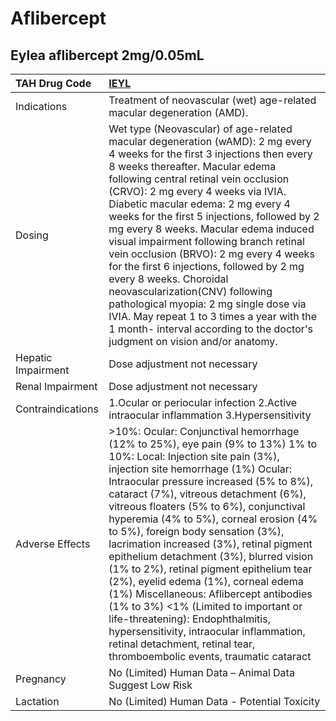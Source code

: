 # Aflibercept

## Eylea aflibercept 2mg/0.05mL

| TAH Drug Code      | [**IEYL**](https://www.tahsda.org.tw/drugs/hissearch.php?drug_code=IEYL)                                                                                                                                                                                                                                                                                                                                                                                                                                                                                                                                                                                                                                                                                                                           |
|:-------------------|:---------------------------------------------------------------------------------------------------------------------------------------------------------------------------------------------------------------------------------------------------------------------------------------------------------------------------------------------------------------------------------------------------------------------------------------------------------------------------------------------------------------------------------------------------------------------------------------------------------------------------------------------------------------------------------------------------------------------------------------------------------------------------------------------------|
| Indications        | Treatment of neovascular (wet) age-related macular degeneration (AMD).                                                                                                                                                                                                                                                                                                                                                                                                                                                                                                                                                                                                                                                                                                                             |
| Dosing             | Wet type (Neovascular) of age-related macular degeneration (wAMD): 2 mg every 4 weeks for the first 3 injections then every 8 weeks thereafter. Macular edema following central retinal vein occlusion (CRVO): 2 mg every 4 weeks via IVIA. Diabetic macular edema: 2 mg every 4 weeks for the first 5 injections, followed by 2 mg every 8 weeks. Macular edema induced visual impairment following branch retinal vein occlusion (BRVO): 2 mg every 4 weeks for the first 6 injections, followed by 2 mg every 8 weeks. Choroidal neovascularization(CNV) following pathological myopia: 2 mg single dose via IVIA. May repeat 1 to 3 times a year with the 1 month- interval according to the doctor's judgment on vision and/or anatomy.                                                       |
| Hepatic Impairment | Dose adjustment not necessary                                                                                                                                                                                                                                                                                                                                                                                                                                                                                                                                                                                                                                                                                                                                                                      |
| Renal Impairment   | Dose adjustment not necessary                                                                                                                                                                                                                                                                                                                                                                                                                                                                                                                                                                                                                                                                                                                                                                      |
| Contraindications  | 1.Ocular or periocular infection 2.Active intraocular inflammation 3.Hypersensitivity                                                                                                                                                                                                                                                                                                                                                                                                                                                                                                                                                                                                                                                                                                              |
| Adverse Effects    | >10%: Ocular: Conjunctival hemorrhage (12% to 25%), eye pain (9% to 13%) 1% to 10%: Local: Injection site pain (3%), injection site hemorrhage (1%) Ocular: Intraocular pressure increased (5% to 8%), cataract (7%), vitreous detachment (6%), vitreous floaters (5% to 6%), conjunctival hyperemia (4% to 5%), corneal erosion (4% to 5%), foreign body sensation (3%), lacrimation increased (3%), retinal pigment epithelium detachment (3%), blurred vision (1% to 2%), retinal pigment epithelium tear (2%), eyelid edema (1%), corneal edema (1%) Miscellaneous: Aflibercept antibodies (1% to 3%) <1% (Limited to important or life-threatening): Endophthalmitis, hypersensitivity, intraocular inflammation, retinal detachment, retinal tear, thromboembolic events, traumatic cataract |
| Pregnancy          | No (Limited) Human Data – Animal Data Suggest Low Risk                                                                                                                                                                                                                                                                                                                                                                                                                                                                                                                                                                                                                                                                                                                                             |
| Lactation          | No (Limited) Human Data - Potential Toxicity                                                                                                                                                                                                                                                                                                                                                                                                                                                                                                                                                                                                                                                                                                                                                       |

